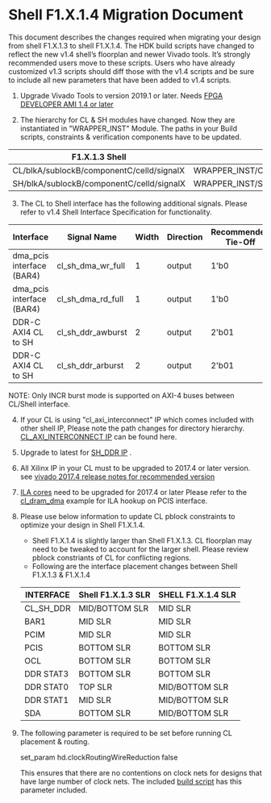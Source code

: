 # Shell F1.X.1.4 Migration Document


This document describes the changes required when migrating your design from shell F1.X.1.3 to shell F1.X.1.4.
The HDK build scripts have changed to reflect the new v1.4 shell’s floorplan and newer Vivado tools. It’s strongly recommended users move to these scripts. Users who have already customized v1.3 scripts should diff those with the v1.4 scripts and be sure to include all new parameters that have been added to v1.4 scripts.

1. Upgrade Vivado Tools to version 2019.1 or later. Needs [FPGA DEVELOPER AMI 1.4 or later](../../README.md#fpga-developer-ami)

2. The hierarchy for CL & SH modules have changed. Now they are instantiated in  "WRAPPER_INST" Module.
     The paths in your Build scripts, constraints &  verification components have to be updated.

 | F1.X.1.3 Shell | F1.X.1.4 Shell |
 |------------|------------|
 | CL/blkA/sublockB/componentC/celld/signalX | WRAPPER_INST/CL/blkA/sublockB/componentC/celld/signalX |
 | SH/blkA/sublockB/componentC/celld/signalX | WRAPPER_INST/SH/blkA/sublockB/componentC/celld/signalX |

3.  The  CL to Shell interface has the following additional signals. Please refer to v1.4 Shell Interface Specification for functionality.

 | Interface  | Signal Name | Width | Direction | Recommended Tie-Off |
 |------------|-------------|-------|-----------|--------------------|
 | dma_pcis interface (BAR4)  | cl_sh_dma_wr_full | 1 | output | 1'b0 |
 | dma_pcis interface (BAR4) | cl_sh_dma_rd_full | 1 | output | 1'b0 |
 | DDR-C AXI4 CL to SH   | cl_sh_ddr_awburst | 2 | output | 2'b01 |
 | DDR-C AXI4 CL to SH   | cl_sh_ddr_arburst | 2 | output | 2'b01 |

NOTE: Only INCR burst mode is supported on AXI-4 buses between CL/Shell interface.

4. If your CL is using "cl_axi_interconnect" IP which comes included with other shell IP, Please note the path changes for directory hierarchy. [CL_AXI_INTERCONNECT IP](../common/shell_stable/design/ip/cl_axi_interconnect) can be found here.

5. Upgrade to latest for [SH_DDR IP](../common/shell_v04261818/design/sh_ddr) .

6. All Xilinx IP  in your CL must to be upgraded to 2017.4 or later version. see [vivado 2017.4 release notes for recommended version](https://www.xilinx.com/support/answers/70386.html)

7. [ILA cores](../common/shell_v04261818/design/ip/cl_debug_bridge) need to be upgraded for 2017.4 or later
     Please refer to the [cl_dram_dma](../cl/examples/cl_dram_dma/design) example for ILA hookup on PCIS interface.

8. Please use below information to update CL pblock constraints to optimize your design in Shell F1.X.1.4.
      - Shell F1.X.1.4 is slightly larger than Shell F1.X.1.3. CL floorplan may need to be tweaked to account for the larger shell.
        Please review pblock constriants of CL for conflicting regions.
      - Following are the interface placement changes between Shell F1.X.1.3 & F1.X.1.4


      | INTERFACE | Shell F1.X.1.3 SLR | SHELL F1.X.1.4 SLR |
      |-----------|---------------|---------------|
      | CL_SH_DDR |MID/BOTTOM SLR  | MID SLR |
      | BAR1 | MID SLR  | MID SLR |
      | PCIM | MID SLR  | MID SLR |
      | PCIS | BOTTOM SLR | BOTTOM SLR |
      | OCL | BOTTOM SLR | BOTTOM SLR |
      | DDR STAT3 | BOTTOM SLR  | BOTTOM SLR |
      | DDR STAT0  | TOP SLR | MID/BOTTOM SLR |
      | DDR STAT1 | MID SLR | MID/BOTTOM SLR |
      | SDA | BOTTOM SLR  | MID/BOTTOM SLR|

9. The following parameter is required to be set before running CL placement & routing.

      set_param hd.clockRoutingWireReduction false

   This ensures that there are no contentions on clock nets for designs that have large number of clock nets.
   The included [build script]( ../cl/examples/cl_dram_dma/build/scripts/create_dcp_from_cl.tcl) has this parameter included.
